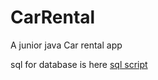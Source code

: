 # CarRental
A junior java Car rental app

sql for database  is here [sql script](src/application/util/car_rental_databases.sql)

